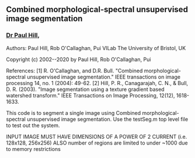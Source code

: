 <h2>Combined morphological-spectral unsupervised image segmentation</h2>
<h3><a href="www.bris.ac.uk/engineering/people/paul-r-hill/index.html">Dr Paul Hill</a>, </h3>
<p>
Authors: Paul Hill, Rob O'Callaghan, Pui
         VILab
        The University of Bristol, UK

Copyright (c) 2002--2020 by  Paul Hill, Rob O'Callaghan, Pui

   References:
    [1] R. O'Callaghan,  and D.R. Bull. "Combined morphological-spectral 
        unsupervised image segmentation." IEEE transactions on image
        processing 14, no. 1 (2004): 49-62.
    [2] Hill, P. R., Canagarajah, C. N., & Bull, D. R. (2003). "Image 
        segmentation using a texture gradient based watershed transform."
        IEEE Transactions on Image Processing, 12(12), 1618-1633.

 This code is to segment a single image using Combined morphological-
 spectral unsupervised image segmentation.  Use the testSeg.m top
 level file to test out the system.



INPUT IMAGE MUST HAVE DIMENSIONS OF A POWER OF 2 CURRENT (i.e. 128x128, 256x256)
ALSO number of regions are limited to under ~1000 due to memory restrictions
</p>
<p> 


